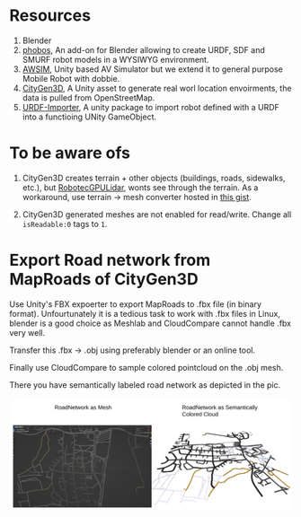# Resources

1. Blender
2. [phobos](https://github.com/dfki-ric/phobos), An add-on for Blender allowing to create URDF, SDF and SMURF robot models in a WYSIWYG environment.
3. [AWSIM](https://github.com/tier4/AWSIM), Unity based AV Simulator but we extend it to general purpose Mobile Robot with dobbie.
4. [CityGen3D](https://www.citygen3d.com/), A Unity asset to generate real worl location envoirments, the data is pulled from OpenStreetMap.
5. [URDF-Importer](https://github.com/Unity-Technologies/URDF-Importer), A unity package to import robot defined with a URDF into a functioing UNity GameObject.

# To be aware ofs

1. CityGen3D creates terrain + other objects (buildings, roads, sidewalks, etc.), but [RobotecGPULidar](https://github.com/RobotecAI/RobotecGPULidar), wonts see through the terrain. As a workaround, use terrain -> mesh converter hosted in [this gist](https://gist.github.com/jediofgever/cdc5471bd8faa390fab032719d134ee1). 

2. CityGen3D generated meshes are not enabled for read/write. Change all `isReadable:0` tags to `1`.

# Export Road network from MapRoads of CityGen3D

Use Unity's FBX expoerter to export MapRoads to .fbx file (in binary format). 
Unfourtunately it is a tedious task to work with .fbx files in Linux, blender is a good choice as Meshlab and CloudCompare cannot handle .fbx very well.  

Transfer this .fbx -> .obj using preferably blender or an online tool.  

Finally use CloudCompare to sample colored pointcloud on the .obj mesh. 

There you have semantically labeled road network as depicted in the pic. 

![plot](/img/img.png)

